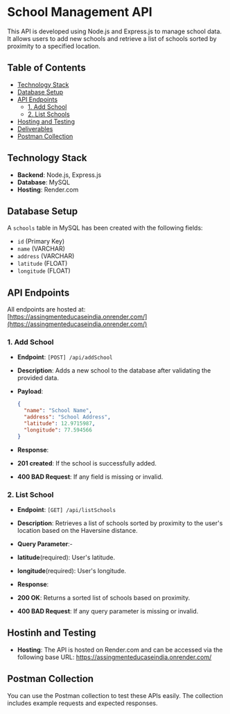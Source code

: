 # School Management API

This API is developed using Node.js and Express.js to manage school data. It allows users to add new schools and retrieve a list of schools sorted by proximity to a specified location.

## Table of Contents

- [Technology Stack](#technology-stack)
- [Database Setup](#database-setup)
- [API Endpoints](#api-endpoints)
  - [1. Add School](#1-add-school)
  - [2. List Schools](#2-list-schools)
- [Hosting and Testing](#hosting-and-testing)
- [Deliverables](#deliverables)
- [Postman Collection](#postman-collection)

## Technology Stack

- **Backend**: Node.js, Express.js
- **Database**: MySQL
- **Hosting**: Render.com

## Database Setup

A `schools` table in MySQL has been created with the following fields:

- `id` (Primary Key)
- `name` (VARCHAR)
- `address` (VARCHAR)
- `latitude` (FLOAT)
- `longitude` (FLOAT)

## API Endpoints

All endpoints are hosted at: [https://assingmenteducaseindia.onrender.com/](https://assingmenteducaseindia.onrender.com/)


### 1. Add School

- **Endpoint**: `[POST] /api/addSchool`
- **Description**: Adds a new school to the database after validating the provided data.
- **Payload**:

  ```json
  {
    "name": "School Name",
    "address": "School Address",
    "latitude": 12.9715987,
    "longitude": 77.594566
  }

- **Response**:
  
- **201 created**: If the school is successfully added.
- **400 BAD Request**:  If any field is missing or invalid.


### 2. List School

- **Endpoint**: `[GET] /api/listSchools`
- **Description**: Retrieves a list of schools sorted by proximity to the user's location based on the Haversine distance.
- **Query Parameter**:-
- **latitude**(required): User's latitude.
- **longitude**(required): User's longitude.

- **Response**:
  
- **200 OK**: Returns a sorted list of schools based on proximity.
- **400 BAD Request**: If any query parameter is missing or invalid.



 ## Hostinh and Testing

 - **Hosting**: The API is hosted on Render.com and can be accessed via the following base URL: https://assingmenteducaseindia.onrender.com/


## Postman Collection

   You can use the Postman collection to test these APIs easily. The collection includes example requests and expected responses.
 
